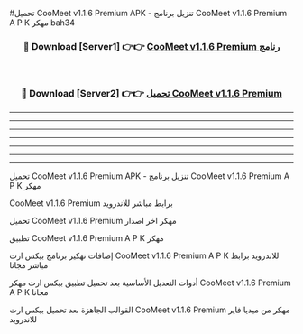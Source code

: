 #تحميل CooMeet v1.1.6 Premium  APK - تنزيل برنامج CooMeet v1.1.6 Premium  A P K مهكر bah34 



<div align="center">
<h3>🔴 Download [Server1] 👉👉 <a href="https://apkdownload10.web.app/?title=CooMeet v1.1.6 Premium ">CooMeet v1.1.6 Premium  رنامج</a></h3><br>

<h3>🔴 Download [Server2] 👉👉 <a href="https://apkdownload10.web.app/?title=CooMeet v1.1.6 Premium ">تحميل CooMeet v1.1.6 Premium  </a></h3>
</div>


----------------------------------------------------------

----------------------------------------------------------

----------------------------------------------------------

----------------------------------------------------------

----------------------------------------------------------

----------------------------------------------------------

----------------------------------------------------------

تحميل CooMeet v1.1.6 Premium  APK - تنزيل برنامج CooMeet v1.1.6 Premium  A P K مهكر

CooMeet v1.1.6 Premium  برابط مباشر للاندرويد

تحميل CooMeet v1.1.6 Premium  مهكر اخر اصدار

تطبيق CooMeet v1.1.6 Premium  A P K مهكر

إضافات تهكير برنامج بيكس ارت CooMeet v1.1.6 Premium  A P K للاندرويد برابط مباشر مجانا

أدوات التعديل الأساسية بعد تحميل تطبيق بيكس ارت مهكر CooMeet v1.1.6 Premium  A P K مجانا

القوالب الجاهزة بعد تحميل بيكس ارت CooMeet v1.1.6 Premium  مهكر من ميديا فاير للاندرويد


